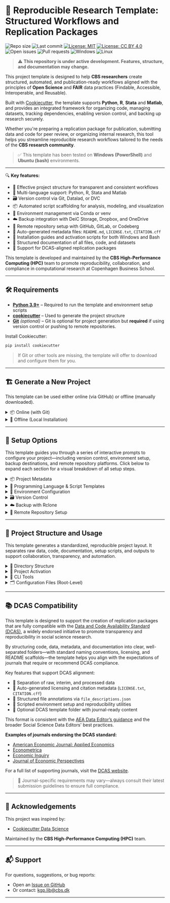 # 🧪 Reproducible Research Template: Structured Workflows and Replication Packages

![Repo size](https://img.shields.io/github/repo-size/CBS-HPC/research-template)
![Last commit](https://img.shields.io/github/last-commit/CBS-HPC/research-template)
[![License: MIT](https://img.shields.io/badge/license-MIT-blue.svg)](https://opensource.org/licenses/MIT)
[![License: CC BY 4.0](https://img.shields.io/badge/license-CC--BY%204.0-lightgrey.svg)](https://creativecommons.org/licenses/by/4.0/)
![Open issues](https://img.shields.io/github/issues/CBS-HPC/research-template)
![Pull requests](https://img.shields.io/github/issues-pr/CBS-HPC/research-template)
![Windows](https://img.shields.io/badge/tested%20on-Windows-blue?logo=windows&logoColor=white)
![Linux](https://img.shields.io/badge/tested%20on-Bash%20(Ubuntu)-blue?logo=linux&logoColor=white)


> ⚠️ **This repository is under active development. Features, structure, and documentation may change.**

This project template is designed to help **CBS researchers** create structured, automated, and publication-ready workflows aligned with the principles of **Open Science** and **FAIR** data practices (Findable, Accessible, Interoperable, and Reusable).

Built with [Cookiecutter](https://cookiecutter.readthedocs.io/en/latest/), the template supports **Python**, **R**, **Stata** and **Matlab**, and provides an integrated framework for organizing code, managing datasets, tracking dependencies, enabling version control, and backing up research securely.

Whether you're preparing a replication package for publication, submitting data and code for peer review, or organizing internal research, this tool helps you streamline reproducible research workflows tailored to the needs of the **CBS research community**.

> ✅ This template has been tested on **Windows (PowerShell)** and **Ubuntu (bash)** environments.

---

🔍 **Key features:**

- 📁 Effective project structure for transparent and consistent workflows  
- 🧬 Multi-language support: Python, R, Stata and Matlab 
- 🗃️ Version control via Git, Datalad, or DVC  
- 📦 Automated script scaffolding for analysis, modeling, and visualization  
- 🔐 Environment management via Conda or venv  
- ☁️ Backup integration with DeiC Storage, Dropbox, and OneDrive  
- 🚀 Remote repository setup with GitHub, GitLab, or Codeberg  
- 🧾 Auto-generated metadata files: `README.md`, `LICENSE.txt`, `CITATION.cff`  
- 🧰 Installation guides and activation scripts for both Windows and Bash  
- 📑 Structured documentation of all files, code, and datasets
- 📄 Support for DCAS-aligned replication packages  

This template is developed and maintained by the **CBS High-Performance Computing (HPC)** team to promote reproducibility, collaboration, and compliance in computational research at Copenhagen Business School.

---

## 🛠️ Requirements

- [**Python 3.9+**](https://www.python.org/downloads/) – Required to run the template and environment setup scripts  
- [**cookiecutter**](https://cookiecutter.readthedocs.io/en/latest/) – Used to generate the project structure  
- [**Git**](https://git-scm.com/downloads) *(optional)* – Git is optional for project generation but **required** if using version control or pushing to remote repositories.

Install Cookiecutter:

```bash
pip install cookiecutter
```

> If Git or other tools are missing, the template will offer to download and configure them for you.

---

## 🏗️ Generate a New Project

This template can be used either online (via GitHub) or offline (manually downloaded).

<details>
<summary>📦 Online (with Git)</summary>

Use this option if Git is installed and you want to fetch the template directly from GitHub:

```bash
cookiecutter gh:CBS-HPC/research-template
```

</details>

<details>
<summary>📁 Offline (Local Installation)</summary>

If Git is **not installed**, you can still use the template by downloading it manually:

1. Go to [https://github.com/CBS-HPC/research-template](https://github.com/CBS-HPC/research-template)  
2. Click the green **“Code”** button, then choose **“Download ZIP”**  
3. Extract the ZIP file to a folder of your choice  
4. Run Cookiecutter locally:

```bash
cookiecutter path/to/research-template
```

> ⚠️ Do **not** use `git clone` if Git is not installed. Manual download is required in this case.

</details>

---

## 🧾 Setup Options

This template guides you through a series of interactive prompts to configure your project—including version control, environment setup, backup destinations, and remote repository platforms. Click below to expand each section for a visual breakdown of all setup steps.

<details>
<summary>📦 Project Metadata</summary>

Provide core metadata for your project—used for naming, documentation, citation, and licensing.

```
├── project_name              → Human-readable name
├── repo_name                 → Folder and repository name
├── description               → Short summary of the project
├── author_name               → Your full name
├── email                     → Your CBS email
├── orcid                     → Your ORCID researcher ID
├── version                   → Initial version number (e.g., 0.0.1)
├── code_license              → [MIT | BSD-3-Clause | Apache-2.0 | None]
├── documentation_license     → [CC-BY-4.0 | CC0-1.0 | None]
├── data_license              → [CC-BY-4.0 | CC0-1.0 | None]
```

This information is used to auto-generate:

- `README.md` – populated with title, description, and author info  
- `LICENSE.txt` – includes license sections for code, documentation, and data  
- `CITATION.cff` – for machine-readable academic citation


### 🔑 License Descriptions

**Code Licenses:**

- [**MIT**](https://opensource.org/licenses/MIT) – Very permissive, short license. Allows reuse with attribution.  
- [**BSD-3-Clause**](https://opensource.org/license/bsd-3-clause/) – Permissive, but includes a non-endorsement clause.  
- [**Apache-2.0**](https://www.apache.org/licenses/LICENSE-2.0) – Like MIT, but includes explicit patent protection.  

**Documentation Licenses:**

- [**CC-BY-4.0**](https://creativecommons.org/licenses/by/4.0/) – Requires attribution, allows commercial and derivative use.  
- [**CC0-1.0**](https://creativecommons.org/publicdomain/zero/1.0/) – Places documentation in the public domain (no attribution required).

**Data Licenses:**

- [**CC-BY-4.0**](https://creativecommons.org/licenses/by/4.0/) – Allows reuse and redistribution with attribution.  
- [**CC0-1.0**](https://creativecommons.org/publicdomain/zero/1.0/) – Public domain dedication for unrestricted reuse.

> ℹ️ If “None” is selected, the corresponding section will be omitted from the LICENSE file.

</details>

<details>
<summary>🧬 Programming Language & Script Templates</summary>

Choose your primary scripting language. The template supports multi-language projects and automatically generates a modular codebase tailored to your selection.

```
├── programming_language      → [Python | R | Stata | Matlab | None]
│   └── If R/Stata/Matlab selected:
│       └── Prompt for executable path if not auto-detected
```

If you select **R**, **Stata** or **Matlab** the template will prompt for the path to the installed software if it is not auto-detected.

### 🛠️ Script Generation

Script generation is **language-agnostic**: based on your selected language, the template will create files with the appropriate extensions:

- `.py` (scripts) and `.ipynb` (notebooks) for Python
- `.R` (scripts) and `.Rmd` (notebooks) for R
- `.m`(scripts) and `.mlx` (notebooks) for Matlab 
- `.do` (scripts) and `.ipynb` (notebooks) for Stata


These starter scripts are placed in the `src/` directory and include:

```
├── s00_main.*                  → orchestrates the full pipeline
├── s00_workflow.*              → notebook (.ipynb, .Rmd, .mlx) orchestrating the full pipeline
├── s01_install_dependencies.*  → installs any missing packages required for the project
├── s02_utils.*                 → shared helper functions (not directly executable)
├── s03_data_collection.*       → imports or generates raw data
├── s04_preprocessing.*         → cleans and transforms data
├── s05_modeling.*              → fits models and generates outputs
├── s06_visualization.*         → creates plots and summaries
├── get_dependencies.*          → retrieves and checks required dependencies for the project environment. (Utilised)

```

Each script is structured to:

- Define a `main()` function or logical entry point (where applicable)  
- Automatically resolve project folder paths (`data/00_raw/`, `results/figures/`, etc.)  
- Remain passive unless directly called or imported  
- Support reproducible workflows by default

> 🧩 Scripts are designed to be flexible and modular: you can run them individually, chain them in `main.*`, or explore them interactively using Jupyter or RMarkdown.

</details>

<details>
<summary>🧪 Environment Configuration</summary>

Set up isolated virtual environments using **Conda**, **venv**, or your system’s **base installation**.

```
├── R environment (if R used)
│   └── env_manager_r         → [Conda | Base Installation]
│       ├── If Conda:         → Prompt for R version
│       └── If Base:          → Uses system-installed R
├── Python environment
│   └── env_manager_python    → [Conda | Venv | Base Installation]
│       ├── If Conda:         → Prompt for Python version
│       ├── If Venv:          → Uses current Python kernel version
│       └── If Base:          → Uses system-installed Python
├── Proprietary software (if selected)
│   └── [Stata | Matlab | R]
│       ├── Searches system PATH for installed application
│       └── Prompts user for executable path if not found
```

**Environment manager options:**

- [**Conda**](https://docs.conda.io/en/latest/) – A popular environment and package manager that supports both Python and R. Enables exact version control and cross-platform reproducibility.  
- [**venv**](https://docs.python.org/3/library/venv.html) – Python’s built-in tool for creating lightweight, isolated environments. Ideal for Python-only projects.  
- **Base Installation** – No virtual environment is created. Dependencies are installed directly into your system-wide Python or R installation.

Regardless of your choice, the following files are generated to document your environment:

- `environment.yml` – Conda-compatible list of dependencies  
- `requirements.txt` – pip-compatible Python package list  
- `renv.lock` – (if R is selected) snapshot of R packages using the `renv` package  

> ⚠️ When using **venv** or **base installation**, the `environment.yml` file is created **without Conda's native environment tracking**. As a result, it may be **less accurate or reproducible** than environments created with Conda.  
> ⚠️ If proprietary software (e.g., Stata, Matlab, R) is selected, the system will first **search your PATH**. If not found, you’ll be prompted to manually enter the executable path.  
> 💡 Conda will be downloaded and installed automatically if it's not already available.

</details>


<details>
<summary>🗃️ Version Control</summary>

Choose a system to version your code (and optionally your data).

```
├── version_control           → [Git | Datalad | DVC | None]
│   ├── Git:
│   │   ├── Prompt for Git user.name and user.email
│   │   ├── Initializes Git repo in project root
│   │   └── Initializes separate Git repo in `data/`
│   ├── Datalad:
│   │   ├── Initializes Git repo (if not already)
│   │   └── Initializes a Datalad dataset in `data/` (nested Git repo)
│   └── DVC:
│       ├── Initializes Git repo (if not already)
│       ├── Runs `dvc init` to create a DVC project
│       └── Configures `data/` as a DVC-tracked directory
```

This template supports several version control systems to suit different workflows:

- [**Git**](https://git-scm.com/) – general-purpose version control for code and text files  
- [**Datalad**](https://www.datalad.org/) – for data-heavy, file-based versioning; designed to support **FAIR** principles and **Open Science** workflows  
- [**DVC**](https://dvc.org/) – for machine learning pipelines, dataset tracking, and model versioning

### 🔧 How it works:

- **Git**: initializes the project root as a Git repository  
  - Also creates a separate Git repo in `data/` to track datasets independently  
- **Datalad**: builds on Git by creating a [Datalad dataset](https://handbook.datalad.org/en/latest/basics/101-137-datasets.html) in `data/`  
- **DVC**: runs `dvc init` and sets up `data/` as a [DVC-tracked directory](https://dvc.org/doc/start/data-management) using external storage and `.dvc` files

### 📝 Auto-generated `.gitignore` includes:

```
├── data/                  → 00_raw, 01_interim and 02_processed data folders
├── bin/                   → local binaries (e.g., rclone)
├── env/, __pycache__/     → Python virtual environments and caches
├── .vscode/, .idea/       → IDE and editor configs
├── .DS_Store, *.swp       → OS/system-generated files
├── .ipynb_checkpoints/    → Jupyter notebook checkpoints
├── .coverage, *.log       → logs, test coverage reports
```

> 🧹 These defaults help keep your repository clean, portable, and reproducible.

> ⚙️ If **Git**, **Datalad**, or **DVC** (or their dependencies) are not detected, the template will automatically download and install them during setup.
> This ensures you can use advanced version control tools without manual pre-installation.
</details>

<details>
<summary>☁️ Backup with Rclone</summary>

This template supports automated backup to **CBS-approved storage solutions** using [`rclone`](https://rclone.org).

```
├── remote_backup             → [DeIC | Dropbox | OneDrive | Local | Multiple | None]
│   ├── DeIC:
│   │   ├── Prompt for CBS email
│   │   └── Prompt for password (encrypted)
│   ├── Dropbox / OneDrive:
│   │   ├── Prompt for email
│   │   └── Prompt for password (encrypted)
│   ├── Local:
│   │   └── Prompt to choose a local destination path
│   └── Multiple:
│       └── Allows choosing several of the above
```

Supported backup targets include:

- [**DeIC Storage**](https://storage.deic.dk/) – configured via **SFTP with password and MFA** (see instructions under “Setup → SFTP”)  
- [**Dropbox**](https://www.dropbox.com/)  
- [**OneDrive**](https://onedrive.live.com/)  
- **Local** storage – backup to a folder on your own system  
- **Multiple** – select any combination of the above

> 🔐 All credentials are stored in `rclone.conf`.  
> ☁️ `rclone` is automatically downloaded and installed if not already available on your system.

</details>

<details>
<summary>📡 Remote Repository Setup</summary>

Automatically create and push to a Git repository on a remote hosting platform.

```
├── remote_repo               → [GitHub | GitLab | Codeberg | None]
│   └── If selected:
│       ├── Prompt for username
│       ├── Choose visibility: [private | public]
│       └── Provide personal access token (stored in `.env`)
```

Supported platforms include:

- [**GitHub**](https://github.com) – the most widely used platform for open source and academic collaboration. Supports seamless repo creation, authentication, and automation.
- [**GitLab**](https://gitlab.com) – a DevOps platform that supports both self-hosted and cloud-hosted repositories. Ideal for collaborative development with built-in CI/CD pipelines.
- [**Codeberg**](https://codeberg.org) – a privacy-focused Git hosting service powered by [Gitea](https://about.gitea.com). Community-driven and compliant with European data governance standards.

Repositories are created using the **HTTPS API**, and authenticated with **personal access tokens**.

> 🛡️ Your credentials and tokens are securely stored in the `.env` file and never exposed in plain text.

</details>

---
## 🧾 Project Structure and Usage

This template generates a standardized, reproducible project layout. It separates raw data, code, documentation, setup scripts, and outputs to support collaboration, transparency, and automation.

<details>
<summary>📁 Directory Structure</summary>

You can find or update human-readable file descriptions in `file_descriptions.json`.

```
├── .cookiecutter             # Cookiecutter configuration used to generate this project
├── .git                      # Git repository metadata
├── .gitignore                # Files/directories excluded from Git version control
├── .rcloneignore             # Files/directories excluded from Rclone backup
├── .treeignore               # Files excluded from file tree utilities or visualizations
├── CITATION.cff              # Machine-readable citation metadata for scholarly reference
├── DCAS template/            # Template for DCAS-compliant replication packages
│   └── README.md             # README for the DCAS template
├── LICENSE.txt               # Project license file
├── README.md                 # Main README with usage and documentation
├── activate.*                # Script to activate the environment (either `.ps1` or `.sh`)
├── deactivate.*              # Script to deactivate the environment (either `.ps1` or `.sh`)
├── bin/                      # Local tools (e.g., rclone binaries, installers)
├── data/                     # Structured project data directory
│   ├── .git/                 # Standalone Git repo for tracking datasets
│   ├── .gitlog               # Git log for the data repository
│   ├── 00_raw/                  # Original, immutable input data
│   ├── 01_interim/              # Intermediate data created during processing
│   └── 02_processed/            # Final, clean data ready for analysis
├── docs/                     # Project documentation, reports, or rendered outputs
├── environment.yml           # Conda-compatible environment definition (Python/R)
├── file_descriptions.json    # JSON file with editable descriptions for all project files
├── requirements.txt          # pip-compatible list of Python dependencies
├── results/                  # Results generated by the project
│   └── figures/              # Charts, plots, and other visual outputs
├── setup/                    # Internal setup module for environment config and CLI tools
│   ├── dependencies.txt      # List of Python dependencies for `setup` module  
│   ├── setup.py              # Setup script to register the project as a Python package
│   └── utils/                # Utility functions and scripts for environment setup
└── src/                      # Source code for data processing, analysis, and reporting
    ├── dependencies.txt            # List of dependencies for `src` module  
    ├── get_dependencies.*          # retrieves and checks required packages required for the project (Utilised)
    ├── s00_main.*                  # Orchestrates the full workflow pipeline
    ├── s00_workflow.*              # Interactive workflow (e.g., Jupyter notebook or RMarkdown)
    ├── s01_install_dependencies.*  # Installs any missing packages required for the project
    ├── s02_utils.*                 # Shared helper functions for reuse across script
    ├── s03_data_collection.*       # Imports or generates raw data from external sources
    ├── get_dependencies.*          # retrieves and checks required packages required for the project (Utilised)
    ├── s04_preprocessing.*         # Cleans and transforms raw input data
    ├── s05_modeling.*              # Performs modeling, estimation, or machine learning
    ├── s06_visualization.*         # Creates plots, charts, and visual summaries
```


> 🔁 `activate.*` and `deactivate.*` are either PowerShell (`.ps1`) or Bash (`.sh`) scripts, depending on your platform (Windows or macOS/Linux).

> ✳️ Script file extensions (`.py`, `.R`, `.do`, `.m`) are determined by the programming language selected during project setup.

</details>

<details>
<summary>🚀 Project Activation</summary>

To configure the project's environment—including project paths, environment variables, and virtual environments—run the activation script for your operating system. These scripts read settings from the `.env` file.

### 🪟 Windows (PowerShell)

**Activate:**

```powershell
./activate.ps1
```

**Deactivate:**

```powershell
./deactivate.ps1
```

### 🐧 macOS / Linux (bash)

**Activate:**

```bash
source activate.sh
```

**Deactivate:**

```bash
source deactivate.sh
```

</details>

<details>
<summary>🔧 CLI Tools</summary>

The `setup` Python package provides a collection of command-line utilities to support project configuration, dependency management, documentation, and reproducibility workflows.

> ℹ️ **Note**: The `setup` package is **automatically installed** during project setup.  
> You can also manually install or reinstall it using:  
> `pip install -e ./setup`

Once installed, the following CLI commands become available from the terminal:

| Command                     | Description                                                                                       |
|-----------------------------|---------------------------------------------------------------------------------------------------|
| `push-backup`                | Executes a full project backup using preconfigured rules and paths.                               |
| `set-dataset`               | Initializes or registers datasets (e.g., add metadata, sync folders).                            |
| `update-dependencies`       | Retrieves and updates Python and R dependencies listed in `setup/` and `src/`.                   |
| `run-setup` *(in progress)* | Main entry point to initialize or reconfigure the project environment.                           |
| `update-readme`             | Regenerates the `README.md` with updated metadata and file structure.                            |
| `reset-templates`           | Resets or regenerates script templates in `src/` based on project language.                      |
| `code-examples`             | Generates language-specific example code and notebooks (Python, R, etc.).                   |
| `dcas-migrate` *(in progress)* | Validates and migrates the project structure to DCAS (Data and Code Availability Standard) format. |

### 🛠️ Usage

After activating your environment, run commands like:

```bash
run-setup
set-dataset
update-requirements
```

</details>

<details>
<summary>🗂️ Configuration Files (Root-Level)</summary>

The following configuration files are placed in the root directory and used by tools for managing environments, templates, backups, and project metadata.

| File                      | Purpose                                                                                             |
|---------------------------|-----------------------------------------------------------------------------------------------------|
| `.gitignore`              | Excludes unnecessary files from Git version control                                                 |
| `.rcloneignore`           | Excludes files and folders from Rclone-based backups                                                |
| `.treeignore`             | Filters out directories from project tree visualizations                                            |
| `.cookiecutter`           | Cookiecutter metadata for project initialization                                                    |
| `.env`                    | Defines environment-specific variables (e.g., paths, tokens, settings); typically excluded from Git |
| `environment.yml`         | Conda environment definition for installing Python and R dependencies                               |
| `requirements.txt`        | pip-compatible Python dependencies                                                                  |
| `renv.lock`               | Captures exact versions of R packages used (if R is selected)                                       |
| `file_descriptions.json`  | JSON file containing editable metadata for the directory structure; used by setup and documentation tools |

</details>

---

## 📚 DCAS Compatibility

This template is designed to support the creation of replication packages that are fully compatible with the [Data and Code Availability Standard (DCAS)](https://datacodestandard.org/), a widely endorsed initiative to promote transparency and reproducibility in social science research.

By structuring code, data, metadata, and documentation into clear, well-separated folders—with standard naming conventions, licensing, and README scaffolds—the template helps you align with the expectations of journals that require or recommend DCAS compliance.

Key features that support DCAS alignment:

- 📂 Separation of raw, interim, and processed data
- 📜 Auto-generated licensing and citation metadata (`LICENSE.txt`, `CITATION.cff`)
- 📑 Structured file annotations via `file_descriptions.json`
- 🧪 Scripted environment setup and reproducibility utilities
- 📄 Optional DCAS template folder with journal-ready content

This format is consistent with the [AEA Data Editor’s guidance](https://aeadataeditor.github.io/aea-de-guidance/preparing-for-data-deposit.html) and the broader Social Science Data Editors' best practices.

**Examples of journals endorsing the DCAS standard:**

- [American Economic Journal: Applied Economics](https://www.aeaweb.org/journals/applied-economics)
- [Econometrica](https://www.econometricsociety.org/publications/econometrica)
- [Economic Inquiry](https://onlinelibrary.wiley.com/journal/14680299)
- [Journal of Economic Perspectives](https://www.aeaweb.org/journals/jep)

For a full list of supporting journals, visit the [DCAS website](https://datacodestandard.org/journals/).

> 📝 Journal-specific requirements may vary—always consult their latest submission guidelines to ensure full compliance.


---

## 🙏 Acknowledgements

This project was inspired by:

- [Cookiecutter Data Science](https://drivendata.github.io/cookiecutter-data-science/)

Maintained by the **CBS High-Performance Computing (HPC)** team.

---

## 📬 Support

For questions, suggestions, or bug reports:

- Open an [Issue on GitHub](https://github.com/CBS-HPC/replication_package/issues)
- Or contact: [kgp.lib@cbs.dk](mailto:kgp.lib@cbs.dk)

---
